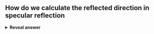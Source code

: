 ## How do we calculate the reflected direction in specular reflection
<details>
<summary><b>Reveal answer</b></summary>
r = 2 * dot(n,L) * n - L<br><br>r = 2 * costheta * n - L<br><img src="../../../../../media/paste-0d358daa8d21cb58a3ec248d85671d95f63fc3d0.jpg"><br><br>where<br>r is the direction<br>n is the surface normal<br>L is direction to light&nbsp;<img src="../../../../../media/paste-1e9a84320963f63cfa5a2ccc1149614829be3e0c.jpg"><br>- d is distance to light,&nbsp;<img src="../../../../../media/paste-a8a1caba88afdbb00786dff705c1cd0634769aec.jpg"><br>
</details>
